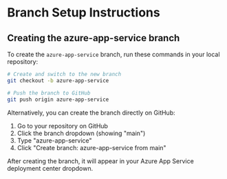 
# Branch Setup Instructions

## Creating the azure-app-service branch

To create the `azure-app-service` branch, run these commands in your local repository:

```bash
# Create and switch to the new branch
git checkout -b azure-app-service

# Push the branch to GitHub
git push origin azure-app-service
```

Alternatively, you can create the branch directly on GitHub:

1. Go to your repository on GitHub
2. Click the branch dropdown (showing "main")
3. Type "azure-app-service" 
4. Click "Create branch: azure-app-service from main"

After creating the branch, it will appear in your Azure App Service deployment center dropdown.
